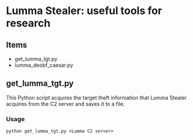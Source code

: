# Lumma Stealer: useful tools for research

## Items

- get_lumma_tgt.py
- lumma_deobf_caesar.py

## get_lumma_tgt.py

This Python script acquires the target theft information that Lumma Stealer acquires from the C2 server and saves it to a file.

### Usage

```
python get_lumma_tgt.py <Lumma C2 server>
```
